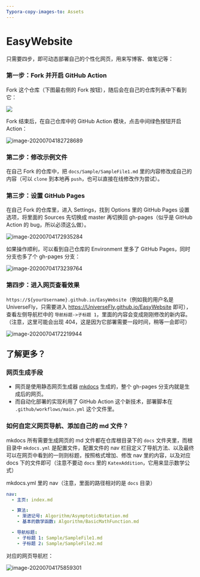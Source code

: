 ```yaml
---
Typora-copy-images-to: Assets
---
```


# EasyWebsite

只需要四步，即可动态部署自己的个性化网页，用来写博客、做笔记等：

### 第一步：Fork 并开启 GitHub Action

Fork 这个仓库（下图最右侧的 Fork 按钮），随后会在自己的仓库列表中下看到它：

![](Assets/image-20200704171907600.png)

Fork 结束后，在自己仓库中的 GitHub Action 模块，点击中间绿色按钮开启 Action：

![image-20200704182728689](Assets/image-20200704182728689.png)

### 第二步：修改示例文件

在自己 Fork 的仓库中，把 `docs/Sample/SampleFile1.md` 里的内容修改成自己的内容（可以 `clone` 到本地再 `push`，也可以直接在线修改作为尝试）。

### 第三步：设置 GitHub Pages

在自己 Fork 的仓库里，进入 Settings，找到 Options 里的 GitHub Pages 设置选项，将里面的 Sources 先切换成 master 再切换回 gh-pages（似乎是 GitHub Action 的 bug，所以必须这么做）。

![image-20200704172935284](Assets/image-20200704172935284.png)

如果操作顺利，可以看到自己仓库的 Environment 里多了 GitHub Pages，同时分支也多了个 gh-pages 分支：

![image-20200704173239764](Assets/image-20200704173239764.png)

### 第四步：进入网页查看效果

`https://${yourUsername}.github.io/EasyWebsite`（例如我的用户名是 UniverseFly，只需要进入 https://UniverseFly.github.io/EasyWebsite 即可），查看左侧导航栏中的 `导航标题->子标题 1`，里面的内容会变成刚刚修改的新内容。（注意，这里可能会出现 404，这是因为它部署需要一段时间，稍等一会即可）

![image-20200704172219944](Assets/image-20200704172219944.png)

## 了解更多？

### 网页生成手段

- 网页是使用静态网页生成器 [mkdocs](https://github.com/mkdocs/mkdocs) 生成的，整个 gh-pages 分支内就是生成后的网页。
- 而自动化部署的实现利用了 GitHub Action 这个新技术，部署脚本在 `.github/workflows/main.yml` 这个文件里。

### 如何自定义网页导航、添加自己的 md 文件？

mkdocs 所有需要生成网页的 md 文件都在仓库根目录下的 `docs` 文件夹里，而根目录中 `mkdocs.yml` 是配置文件，配置文件的 nav 栏目定义了导航方法、以及最终可以在网页中看到的一则则标题，按照格式增加、修改 nav 里的内容，以及对应 docs 下的文件即可（注意不要动 `docs` 里的 `KatexAddition`，它用来显示数学公式）

mkdocs.yml 里的 nav（注意，里面的路径相对的是 `docs` 目录）

```yml
nav:
  - 主页: index.md

  - 算法:
    - 渐进记号: Algorithm/AsymptoticNotation.md
    - 基本的数学函数: Algorithm/BasicMathFunction.md

  - 导航标题:
    - 子标题 1: Sample/SampleFile1.md
    - 子标题 2: Sample/SampleFile2.md
```

对应的网页导航栏：

![image-20200704175859301](Assets/image-20200704175859301.png)

